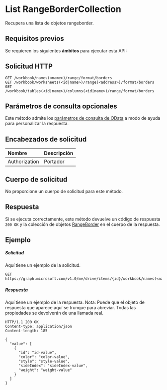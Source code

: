 # <a name="list-rangebordercollection"></a>List RangeBorderCollection

Recupera una lista de objetos rangeborder.
## <a name="prerequisites"></a>Requisitos previos
Se requieren los siguientes **ámbitos** para ejecutar esta API: 
## <a name="http-request"></a>Solicitud HTTP
<!-- { "blockType": "ignored" } -->
```http
GET /workbook/names(<name>)/range/format/borders
GET /workbook/worksheets(<id|name>)/range(<address>)/format/borders
GET /workbook/tables(<id|name>)/columns(<id|name>)/range/format/borders
```
## <a name="optional-query-parameters"></a>Parámetros de consulta opcionales
Este método admite los [parámetros de consulta de OData](http://developer.microsoft.com/en-us/graph/docs/overview/query_parameters) a modo de ayuda para personalizar la respuesta.

## <a name="request-headers"></a>Encabezados de solicitud
| Nombre      |Descripción|
|:----------|:----------|
| Authorization  | Portador<code>|


## <a name="request-body"></a>Cuerpo de solicitud
No proporcione un cuerpo de solicitud para este método.
## <a name="response"></a>Respuesta
Si se ejecuta correctamente, este método devuelve un código de respuesta `200 OK` y la colección de objetos [RangeBorder](../resources/rangeborder.md) en el cuerpo de la respuesta.
## <a name="example"></a>Ejemplo
##### <a name="request"></a>Solicitud
Aquí tiene un ejemplo de la solicitud.
<!-- {
  "blockType": "request",
  "name": "get_rangebordercollection"
}-->
```http
GET https://graph.microsoft.com/v1.0/me/drive/items/{id}/workbook/names(<name>)/range/format/borders
```
##### <a name="response"></a>Respuesta
Aquí tiene un ejemplo de la respuesta. Nota: Puede que el objeto de respuesta que aparece aquí se trunque para abreviar. Todas las propiedades se devolverán de una llamada real.
<!-- {
  "blockType": "response",
  "truncated": true,
  "@odata.type": "microsoft.graph.rangeBorder",
  "isCollection": true
} -->
```http
HTTP/1.1 200 OK
Content-type: application/json
Content-length: 185

{
  "value": [
    {
      "id": "id-value",
      "color": "color-value",
      "style": "style-value",
      "sideIndex": "sideIndex-value",
      "weight": "weight-value"
    }
  ]
}
```

<!-- uuid: 8fcb5dbc-d5aa-4681-8e31-b001d5168d79
2015-10-25 14:57:30 UTC -->
<!-- {
  "type": "#page.annotation",
  "description": "List RangeBorderCollection",
  "keywords": "",
  "section": "documentation",
  "tocPath": ""
}-->